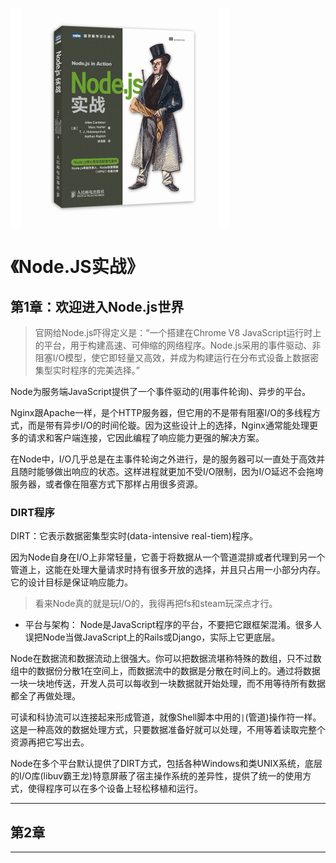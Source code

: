 ![9787115352460](../../../static/img/9787115352460.jpg)

# 《Node.JS实战》

## 第1章：欢迎进入Node.js世界

> 官网给Node.js吓得定义是：“一个搭建在Chrome V8 JavaScript运行时上的平台，用于构建高速、可伸缩的网络程序。Node.js采用的事件驱动、非阻塞I/O模型，使它即轻量又高效，并成为构建运行在分布式设备上数据密集型实时程序的完美选择。”
 
 Node为服务端JavaScript提供了一个事件驱动的(用事件轮询)、异步的平台。
 
 Nginx跟Apache一样，是个HTTP服务器，但它用的不是带有阻塞I/O的多线程方式，而是带有异步I/O的时间伦璇。因为这些设计上的选择，Nginx通常能处理更多的请求和客户端连接，它因此编程了响应能力更强的解决方案。
 
 在Node中，I/O几乎总是在主事件轮询之外进行，是的服务器可以一直处于高效并且随时能够做出响应的状态。这样进程就更加不受I/O限制，因为I/O延迟不会拖垮服务器，或者像在阻塞方式下那样占用很多资源。
 
 ### DIRT程序
 
 DIRT：它表示数据密集型实时(data-intensive real-tiem)程序。
 
因为Node自身在I/O上非常轻量，它善于将数据从一个管道混排或者代理到另一个管道上，这能在处理大量请求时持有很多开放的选择，并且只占用一小部分内存。它的设计目标是保证响应能力。

> 看来Node真的就是玩I/O的，我得再把fs和steam玩深点才行。

- 平台与架构： Node是JavaScript程序的平台，不要把它跟框架混淆。很多人误把Node当做JavaScript上的Rails或Django，实际上它更底层。

 Node在数据流和数据流动上很强大。你可以把数据流堪称特殊的数组，只不过数组中的数据份分散1在空间上，而数据流中的数据是分散在时间上的。通过将数据一块一块地传送，开发人员可以每收到一块数据就开始处理，而不用等待所有数据都全了再做处理。

可读和科协流可以连接起来形成管道，就像Shell脚本中用的`|`(管道)操作符一样。这是一种高效的数据处理方式，只要数据准备好就可以处理，不用等着读取完整个资源再把它写出去。

Node在多个平台默认提供了DIRT方式，包括各种Windows和类UNIX系统，底层的I/O库(libuv霸王龙)特意屏蔽了宿主操作系统的差异性，提供了统一的使用方式，使得程序可以在多个设备上轻松移植和运行。

----------

## 第2章





----------
